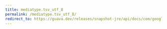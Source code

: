 ```yaml
---
title: mediatype.tsv_utf_8
permalink: /mediatype.tsv_utf_8/
redirect_to: https://guava.dev/releases/snapshot-jre/api/docs/com/google/common/net/MediaType.html#TSV_UTF_8
---
```

